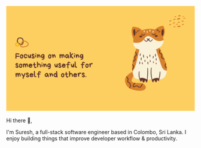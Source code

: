 ![profile intro](https://raw.githubusercontent.com/m-sureshraj/m-sureshraj/HEAD/profile-intro.png)

Hi there 👋, <br/>

I'm Suresh, a full-stack software engineer based in Colombo, Sri Lanka.
I enjoy building things that improve developer workflow & productivity.
